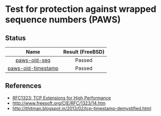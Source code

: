 # Test for protection against wrapped sequence numbers (PAWS)

## Status
|                  Name                      |  Result (FreeBSD)  |
|:------------------------------------------:|:------------------:|
[paws-old-seq](paws-old-seq.pkt)             | Passed
[paws-old-timestamp](paws-old-timestamp.pkt) | Passed

## References
* [RFC1323: TCP Extensions for High Performance](https://www.ietf.org/rfc/rfc1323.txt)
* http://www.freesoft.org/CIE/RFC/1323/14.htm
* http://ithitman.blogspot.in/2013/02/tcp-timestamp-demystified.html
